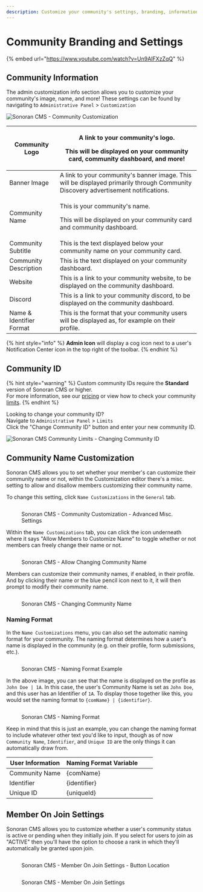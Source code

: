 ```yaml
---
description: Customize your community's settings, branding, information, and more!
---
```


# Community Branding and Settings

{% embed url="https://www.youtube.com/watch?v=Un9AIFXzZqQ" %}

## Community Information

The admin customization info section allows you to customize your community's image, name, and more! These settings can be found by navigating to `Administrative Panel` > `Customization`

![Sonoran CMS - Community Customization](../../.gitbook/assets/CMS\_CustomizationPanel.png)

| Community Logo           | <p>A link to your community's logo.</p><p>This will be displayed on your community card, community dashboard, and more!</p>        |
| ------------------------ | ---------------------------------------------------------------------------------------------------------------------------------- |
| Banner Image             | A link to your community's banner image. This will be displayed primarily through Community Discovery advertisement notifications. |
| Community Name           | <p>This is your community's name.</p><p>This will be displayed on your community card and community dashboard.</p>                 |
| Community Subtitle       | This is the text displayed below your community name on your community card.                                                       |
| Community Description    | This is the text displayed on your community dashboard.                                                                            |
| Website                  | This is a link to your community website, to be displayed on the community dashboard.                                              |
| Discord                  | This is a link to your community discord, to be displayed on the community dashboard.                                              |
| Name & Identifier Format | This is the format that your community users will be displayed as, for example on their profile.                                   |

{% hint style="info" %}
**Admin Icon** will display a cog icon next to a user's Notification Center icon in the top right of the toolbar.
{% endhint %}

## Community ID

{% hint style="warning" %}
Custom community IDs require the **Standard** version of Sonoran CMS or higher.\
For more information, see our [pricing](https://sonorancms.com/#/pricing) or view how to check your community [limits](../administrative/view-your-limits.md).
{% endhint %}

Looking to change your community ID?\
Navigate to `Administrative Panel` > `Limits`\
Click the "Change Community ID" button and enter your new community ID.

![Sonoran CMS Community Limits - Changing Community ID](../../.gitbook/assets/CMS\_ChangeCommId.png)

## Community Name Customization

Sonoran CMS allows you to set whether your member's can customize their community name or not, within the Customization editor there's a misc. setting to allow and disallow members customizing their community name.

To change this setting, click `Name Customizations` in the `General` tab.

<figure><img src="../../.gitbook/assets/CMS_CustomizationPanelClickNameCust.png" alt=""><figcaption><p>Sonoran CMS - Community Customization - Advanced Misc. Settings</p></figcaption></figure>

Within the `Name Customizations` tab, you can click the icon underneath where it says "Allow Members to Customize Name" to toggle whether or not members can freely change their name or not.

<figure><img src="../../.gitbook/assets/CMS_CustomizationPanelNameCustToggleClick.png" alt=""><figcaption><p>Sonoran CMS - Allow Changing Community Name</p></figcaption></figure>

Members can customize their community names, if enabled, in their profile. And by clicking their name or the blue pencil icon next to it, it will then prompt to modify their community name.&#x20;

<figure><img src="../../.gitbook/assets/CMS_ChangeCommNameProfile.png" alt=""><figcaption><p>Sonoran CMS - Changing Community Name</p></figcaption></figure>

### Naming Format

In the `Name Customizations` menu, you can also set the automatic naming format for your community. The naming format determines how a user's name is displayed in the community (e.g. on their profile, form submissions, etc.).&#x20;

<figure><img src="../../.gitbook/assets/CMS_NamingFormatExample.png" alt=""><figcaption><p>Sonoran CMS - Naming Format Example</p></figcaption></figure>

In the above image, you can see that the name is displayed on the profile as `John Doe | 1A`. In this case, the user's Community Name is set as `John Doe`, and this user has an Identifier of `1A`. To display those together like this, you would set the naming format to `{comName} | {identifier}`.&#x20;

<figure><img src="../../.gitbook/assets/CMS_CustomizationPanelNameCust2.png" alt=""><figcaption><p>Sonoran CMS - Naming Format</p></figcaption></figure>

Keep in mind that this is just an example, you can change the naming format to include whatever other text you'd like to input, though as of now `Community Name`, `Identifier`, and `Unique ID` are the only things it can automatically draw from.

<table><thead><tr><th>User Information</th><th>Naming Format Variable</th><th data-hidden></th><th data-hidden></th></tr></thead><tbody><tr><td>Community Name</td><td>{comName}</td><td></td><td></td></tr><tr><td>Identifier</td><td>{identifier}</td><td></td><td></td></tr><tr><td>Unique ID</td><td>{uniqueId}</td><td></td><td></td></tr></tbody></table>

## Member On Join Settings

Sonoran CMS allows you to customize whether a user's community status is active or pending when they initially join. If you select for users to join as "ACTIVE" then you'll have the option to choose a rank in which they'll automatically be granted upon join.

<figure><img src="../../.gitbook/assets/CMS_CustomizationPanelClickOnJoin.png" alt=""><figcaption><p>Sonoran CMS - Member On Join Settings - Button Location</p></figcaption></figure>

<figure><img src="../../.gitbook/assets/CMS_CustomizationPanelOnJoin.png" alt=""><figcaption><p>Sonoran CMS - Member On Join Settings</p></figcaption></figure>
